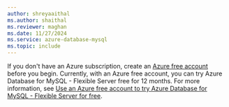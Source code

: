 ```yaml
---
author: shreyaaithal
ms.author: shaithal
ms.reviewer: maghan
ms.date: 11/27/2024
ms.service: azure-database-mysql
ms.topic: include
---
```


If you don't have an Azure subscription, create an [Azure free account](https://azure.microsoft.com/free) before you begin. Currently, with an Azure free account, you can try Azure Database for MySQL - Flexible Server free for 12 months. For more information, see [Use an Azure free account to try Azure Database for MySQL - Flexible Server for free](../flexible-server/how-to-deploy-on-azure-free-account.md).
